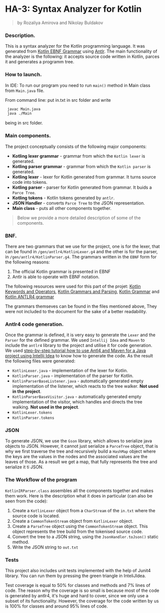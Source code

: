 # HA-3: Syntax Analyzer for Kotlin

> by Rozaliya Amirova and Nikolay Buldakov 

### Description.
This is a syntax analyzer for the Kotlin programming language. It was generated from [Kotlin EBNF Grammar](https://kotlinlang.org/docs/reference/grammar.html) using [Antlr](http://www.antlr.org). The main functionality of the analyzer is the following: it accepts source code written in Kotlin, parces it and generates a programm tree.

### How to launch.
In IDE: To run our program you need to run `main()` method in Main class from `Main.java` file.

From command line: put in.txt in src folder and write
 ```sh
  javac Main.java 
  java ./Main
 ```
 being in src folder.

### Main components.

The project conceptually consists of the following major components:
* __Kotling lexer grammar__ - grammar from which the `Kotlin lexer` is generated.
* __Kotling parser grammar__ - grammar from which the `Kotlin parser` is generated.
* __Kotling lexer__ - lexer for Kotlin generated from grammar. It turns source code into tokens.
* __Kotling parser__ - parser for Kotlin generated from grammar. It buids a `Parce Tree`.
* __Kotling tokens__ - Kotlin tokens generated by `antlr`.
* __JSON Handler__ - converts `Parce Tree` to the JSON representation.
* __Main class__ - puts all other components together.

>Below we provide a more detailed description of some of the components.

### BNF.

There are two grammars that we use for the project, one is for the lexer, that can be found in `/gen/antlr4/KotlinLexer.g4` and the other is for the parser, in `/gen/antlr4/KotlinParser.g4`. 
The grammars written in the `EBNF` form for the following reasons:
1. The official Kotlin grammar is presented in EBNF
2. Antlr is able to operate with EBNF notation. 

The following resources were used for this part of the projet: [Kotlin Keywords and Operators](http://kotlinlang.org/docs/reference/keyword-reference.html), [Kotlin Grammars and Parsing](http://jetbrains.github.io/kotlin-spec/#_grammars_and_parsing),
[Kotlin Grammar](https://kotlinlang.org/docs/reference/grammar.html) and [Kotlin ANTLR4 grammar](https://github.com/antlr/grammars-v4/tree/master/kotlin)

The grammars themseves can be found in the files mentioned above, They were not included to the document for the sake of a better readability.

### Antlr4 code generation. 

Once the grammar is defined, it is very easy to generate the `Lexer` and the `Parser` for the defined grammar. 
We used `Intellij Idea` and `Maven` to include the `antlr4` library to the project and utilise it for code generation. We used [step-by-step tutorial how to use Antl4 and Maven for a Java project using Intellij Idea](https://habr.com/post/341138/) to know how to generate the code. As the result the following files were generated:
* `KotlinLexer.java` - implementation of the lexer for Kotlin.
* `KotlinParser.java` - implementation of the parser for Kotlin.
* `KotlinParserBaseListener.java` - automatically generated empty implementation of the listener, which reacts to the tree walker. __Not used in the project__.
* `KotlinParserBaseVisitor.java` - automatically generated empty implementation of the visitor, which handles and directs the tree walking. __Not used in the project__.
* `KotlinLexer.tokens`
* `KotlinParser.tokens`

### JSON

To generate JSON, we use the `Gson` library, which allows to serialize java objects to JSON. However, it cannot just serialize a `ParceTree` object, that is why we first traverse the tree and recursively build a `HashMap` object where the keys are the values in the nodes and the associated values are the leaves of those.
As a result we get a map, that fully represents the tree and serialize it ti JSON.

### The Workflow of the program 

`KotlinIRParser.class` assembles all the components together and makes them work. Here is the description what it does in particular (can also be seen from the code):
1. Create a `KotlinLexer` object from a `CharStream` of the `in.txt` where the source code is located.
2. Create a `CommonTokenStream` object from `KotlinLexer` object.
3. Create a `ParseTree` object using the  `CommonTokenStream` object. This object represents the tree build from the tokenised source code.
4. Convert the tree to a JSON string, using the `JsonHandler.toJson()` static method.
5. Write the JSON string to `out.txt`

### Tests

This project also includes unit tests implemented with the help of Junit4 library.
You can run them by pressing the green triangle in InteliJIdea.

Test coverage is equal to 50% for classes and methods and 7% lines of code. The reason why the coverage is so small is 
because most of the code is generated by antlr4, it's huge and hard to cover, since we only use a subset of its functionality.
However, the coverage for the code written by us is 100% for classes and around 95% lines of code. 


